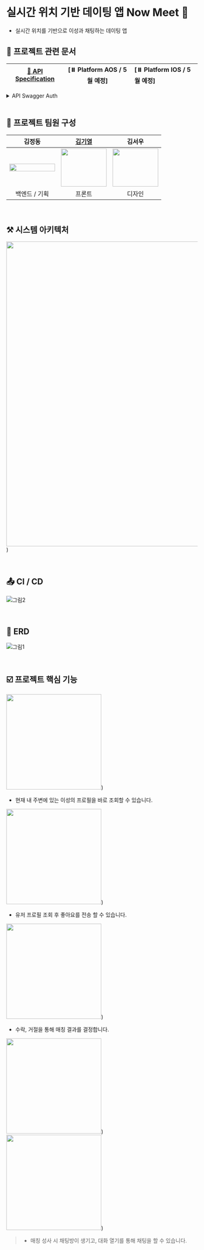 # 실시간 위치 기반 데이팅 앱 Now Meet 💚

- 실시간 위치를 기반으로 이성과 채팅하는 데이팅 앱
  <br>

## 📄 프로젝트 관련 문서

| [🔑 API Specification](https://nowmeet.org/docs) | [⏸️ Platform AOS / 5월 예정] | [⏸️ Platform IOS / 5월 예정] |
| :----------------------------------------------: | :--------------------------: | :--------------------------- |

<details><summary>API Swagger Auth</summary>
id : nowmeet
<br>
paw : 12345
</details>
<br>

## 🦁 프로젝트 팀원 구성
|김정동 |[김기열](https://github.com/kyday)|김서우|
|:------:|:---:|:---:|
|<img src = "https://github.com/hellokorea/project-nowmeet-node/assets/115388726/c750963e-ad7d-48db-943b-ade2051df287" width="120" height="100%">|<img src = "https://github.com/hellokorea/project-nowmeet-node/assets/115388726/1236873c-a597-4b64-8fb4-59791c21c739" width="120" height="100">|<img src = "https://github.com/hellokorea/project-nowmeet-node/assets/115388726/1236873c-a597-4b64-8fb4-59791c21c739" width="120" height="100">|
|백엔드 / 기획|프론트|디자인|
<br>

## ⚒️ 시스템 아키텍처

<img src = "https://github.com/hellokorea/project-nowmeet-node-public/assets/115388726/4dc66646-4748-4ab0-9d0d-e7f43b081a6f" width="800" heigth="100%">)

<br>

## 📤 CI / CD

![그림2](https://github.com/hellokorea/project-nowmeet-node/assets/115388726/bf01d706-7942-4212-83e3-c93318b5524b)

<br>

## 🧱 ERD

![그림1](https://github.com/hellokorea/project-nowmeet-node/assets/115388726/fc8e34b7-e439-4d50-9fd7-a79d411dc10d)

<br>

## ☑️ 프로젝트 핵심 기능

<img src = "https://github.com/hellokorea/project-nowmeet-node/assets/115388726/e3021c61-5d7a-4b50-b05b-8f985a8d1ad8" width="250" heigth="100%">)
- 현재 내 주변에 있는 이성의 프로필을 바로 조회할 수 있습니다.

<img src = "https://github.com/hellokorea/project-nowmeet-node/assets/115388726/5dc9cea4-53ba-4b48-9e98-ce76fc97d0d0" width="250" heigth="100%">)
- 유저 프로필 조회 후 좋아요를 전송 할 수 있습니다.

<img src = "https://github.com/hellokorea/project-nowmeet-node/assets/115388726/049b1c84-83b2-49fc-9fac-3675f561ccbd" width="250" heigth="100%">)
- 수락, 거절을 통해 매칭 결과를 결정합니다.

<img src = "https://github.com/hellokorea/project-nowmeet-node/assets/115388726/71eeac5c-09c5-48fd-9d70-5216d622e466" width="250" heigth="100%">)
<img src = "https://github.com/hellokorea/project-nowmeet-node/assets/115388726/edb6f772-86c7-49d3-a453-9c85b9255cc2" width="250" heigth="100%">)
> - 매칭 성사 시 채팅방이 생기고, 대화 열기를 통해 채팅을 할 수 있습니다.